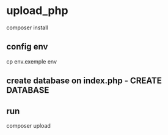 # upload_php
composer install

## config env
cp env.exemple env

## create database on index.php - CREATE DATABASE

## run 
composer upload